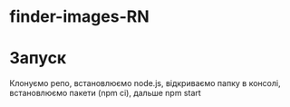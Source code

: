# finder-images-RN
<h1>Запуск</h1>
Клонуємо репо, встановлюємо node.js, відкриваємо папку в консолі, встановлюємо пакети (npm ci), дальше npm start
